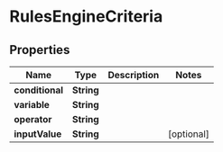 

# RulesEngineCriteria


## Properties

| Name | Type | Description | Notes |
|------------ | ------------- | ------------- | -------------|
|**conditional** | **String** |  |  |
|**variable** | **String** |  |  |
|**operator** | **String** |  |  |
|**inputValue** | **String** |  |  [optional] |



